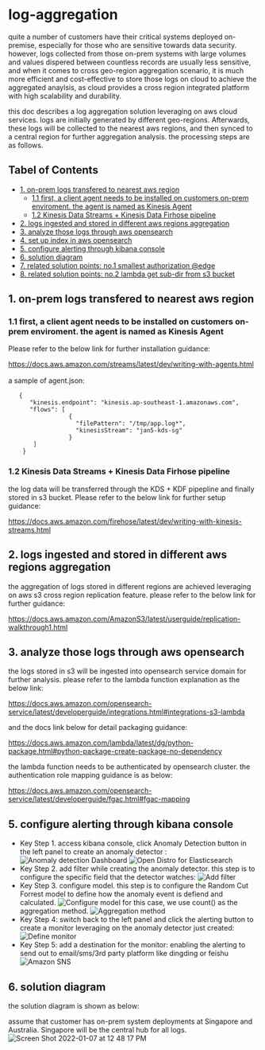 # log-aggregation

quite a number of customers have their critical systems deployed on-premise, especially for those who are sensitive towards data security.
however, logs collected from those on-prem systems with large volumes and values dispered between countless records are usually less sensitive, and when it comes to cross geo-region aggregation scenario, it is much more efficient and cost-effective to store those logs on cloud to achieve the aggregated anaylsis, as cloud provides a cross region integrated platform with high scalability and durability.

this doc describes a log aggregation solution leveraging on aws cloud services. logs are initially generated by different geo-regions. Afterwards, these logs will be collected to the nearest aws regions, and then synced to a central region for further aggregation analysis. the processing steps are as follows.

## Tabel of Contents
- [1. on-prem logs transfered to nearest aws region](#1-on-prem-logs-transfered-to-nearest-aws-region)
   - [1.1 first, a client agent needs to be installed on customers on-prem enviroment. the agent is named as Kinesis Agent](#11-first-a-client-agent-needs-to-be-installed-on-customers-on-prem-enviroment-the-agent-is-named-as-kinesis-agent)
   - [1.2 Kinesis Data Streams + Kinesis Data Firhose pipeline](#12-kinesis-data-streams--kinesis-data-firhose-pipeline)
- [2. logs ingested and stored in different aws regions aggregation](#2-logs-ingested-and-stored-in-different-aws-regions-aggregation)
- [3. analyze those logs through aws opensearch](#3-analyze-those-logs-through-aws-opensearch)
- [4. set up index in aws opensearch](https://github.com/symeta/ES-Operation)
- [5. configure alerting through kibana console](#5-configure-alerting-through-kibana-console)
- [6. solution diagram](#4-solution-diagram)
- [7. related solution points: no.1 smallest authorization @edge](https://github.com/symeta/log-aggregation/tree/smallest-authorization-%40edge#smallest-authorization-edge)
- [8. related solution points: no.2 lambda get sub-dir from s3 bucket](https://github.com/symeta/log-aggregation/tree/lambda-get-sub-dir-from-s3-bucket#lambda-get-sub-dir-from-s3-bucket)

## 1. on-prem logs transfered to nearest aws region

### 1.1 first, a client agent needs to be installed on customers on-prem enviroment. the agent is named as Kinesis Agent
Please refer to the below link for further installation guidance:
   
https://docs.aws.amazon.com/streams/latest/dev/writing-with-agents.html
   
a sample of agent.json:　
```
   {
      "kinesis.endpoint": "kinesis.ap-southeast-1.amazonaws.com", 
      "flows": [
                 {
                   "filePattern": "/tmp/app.log*",
                   "kinesisStream": "jan5-kds-sg"
                 }
       ]
    }
```

### 1.2 Kinesis Data Streams + Kinesis Data Firhose pipeline
the log data will be transferred through the KDS + KDF pipepline and finally stored in s3 bucket.
Please refer to the below link for further setup guidance:
   
https://docs.aws.amazon.com/firehose/latest/dev/writing-with-kinesis-streams.html
    
    
## 2. logs ingested and stored in different aws regions aggregation
the aggregation of logs stored in different regions are achieved leveraging on aws s3 cross region replication feature.
please refer to the below link for further guidance:
   
https://docs.aws.amazon.com/AmazonS3/latest/userguide/replication-walkthrough1.html

## 3. analyze those logs through aws opensearch
the logs stored in s3 will be ingested into opensearch service domain for further analysis.
please refer to the lambda function explanation as the below link:
   
https://docs.aws.amazon.com/opensearch-service/latest/developerguide/integrations.html#integrations-s3-lambda
   
and the docs link below for detail packaging guidance:
   
https://docs.aws.amazon.com/lambda/latest/dg/python-package.html#python-package-create-package-no-dependency
   
the lambda function needs to be authenticated by opensearch cluster. the authentication role mapping guidance is as below:
   
https://docs.aws.amazon.com/opensearch-service/latest/developerguide/fgac.html#fgac-mapping

## 5. configure alerting through kibana console
* Key Step 1. access kibana console, click Anomaly Detection button in the left panel to create an anomaly detector :
![Anomaly detection  Dashboard](https://user-images.githubusercontent.com/97269758/155730566-20a58266-41f0-41a6-b38d-37660d00fb91.png)
![Open Distro for Elasticsearch](https://user-images.githubusercontent.com/97269758/155730612-7dcf7ef5-c8a7-4b4a-9371-f50aa06368ce.png)
* Key Step 2. add filter while creating the anomaly detector. this step is to configure the specific field that the detector watches:
![Add filter](https://user-images.githubusercontent.com/97269758/155730968-24e8177e-452e-43a1-aaa0-afce559cca05.png)
* Key Step 3. configure model. this step is to configure the Random Cut Forrest model to define how the anomaly event is defiend and calculated.
![Configure model](https://user-images.githubusercontent.com/97269758/155731726-ba14b24e-3cc6-4d8b-b8cb-859cf8933b67.png)
for this case, we use count() as the aggregation method.
![Aggregation method](https://user-images.githubusercontent.com/97269758/155731770-9661a96b-289e-45a1-971c-b7bb77622b10.png)
* Key Step 4: switch back to the left panel and click the alerting button to create a monitor leveraging on the anomaly detector just created:
![Define monitor](https://user-images.githubusercontent.com/97269758/155731996-accb4b84-4429-401f-a7af-2123019e191e.png)
* Key Step 5: add a destination for the monitor: enabling the alerting to send out to email/sms/3rd party platform like dingding or feishu
![Amazon SNS](https://user-images.githubusercontent.com/97269758/155732568-0224c50a-b11f-4d3e-b9ad-529434c77237.png)

## 6. solution diagram
the solution diagram is shown as below:

assume that customer has on-prem system deployments at Singapore and Australia. Singapore will be the central hub for all logs. 
![Screen Shot 2022-01-07 at 12 48 17 PM](https://user-images.githubusercontent.com/97269758/148493379-3d8a64f6-8ca8-4d66-9662-33701b725a28.png)
